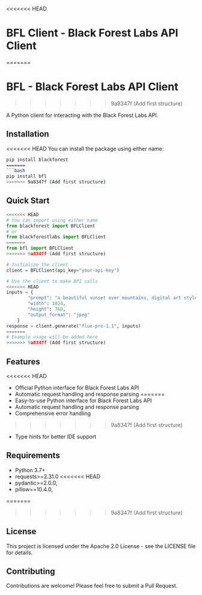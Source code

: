 <<<<<<< HEAD
# BFL Client - Black Forest Labs API Client
=======
# BFL - Black Forest Labs API Client
>>>>>>> 9a8347f (Add first structure)

A Python client for interacting with the Black Forest Labs API.

## Installation

<<<<<<< HEAD
You can install the package using either name:

```bash
pip install blackforest
=======
```bash
pip install bfl
>>>>>>> 9a8347f (Add first structure)
```

## Quick Start

```python
<<<<<<< HEAD
# You can import using either name
from blackforest import BFLClient
# or
from blackforestlabs import BFLClient
=======
from bfl import BFLClient
>>>>>>> 9a8347f (Add first structure)

# Initialize the client
client = BFLClient(api_key="your-api-key")

# Use the client to make API calls
<<<<<<< HEAD
inputs = {
        "prompt": "a beautiful sunset over mountains, digital art style",
        "width": 1024,
        "height": 768,
        "output_format": "jpeg"
    }
response = client.generate("flux-pro-1.1", inputs)
=======
# Example usage will be added here
>>>>>>> 9a8347f (Add first structure)
```

## Features

<<<<<<< HEAD
- Official Python interface for Black Forest Labs API
- Automatic request handling and response parsing
=======
- Easy-to-use Python interface for Black Forest Labs API
- Automatic request handling and response parsing
- Comprehensive error handling
>>>>>>> 9a8347f (Add first structure)
- Type hints for better IDE support

## Requirements

- Python 3.7+
- requests>=2.31.0
<<<<<<< HEAD
- pydantic>=2.0.0,
- pillow==10.4.0,

=======
>>>>>>> 9a8347f (Add first structure)

## License

This project is licensed under the Apache 2.0 License - see the LICENSE file for details.

## Contributing

Contributions are welcome! Please feel free to submit a Pull Request. 